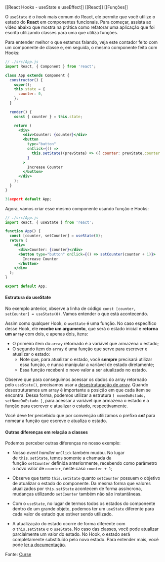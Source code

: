 [[React Hooks - useState e useEffect]]
[[React]]
[[Funções]]


O `useState` é o _hook_ mais comum do React, ele permite que você utilize o estado do **React** em componentes funcionais. Para começar, assista ao vídeo abaixo que mostra na prática como refatorar uma aplicação que foi escrita utilizando classes para uma que utiliza funções.

Para entender melhor o que estamos falando, veja este contador feito com um componente de classe e, em seguida, o mesmo componente feito com Hooks:


```jsx
// ./src/App.js
import React, { Component } from 'react';

class App extends Component {
  constructor() {
    super();
    this.state = {
      counter: 0,
    };
  }

  render() {
    const { counter } = this.state;

    return (
      <div>
        <div>Counter: {counter}</div>
        <button
          type="button"
          onClick={() =>
            this.setState((prevState) => ({ counter: prevState.counter + 1 }))
          }
        >
          Increase Counter
        </button>
      </div>
    );
  }
}

31export default App;
```

Agora, vamos criar esse mesmo componente usando função e Hooks:

```jsx
// ./src/App.js
import React, { useState } from 'react';

function App() {
  const [counter, setCounter] = useState(0);
  return (
    <div>
      <div>Counter: {counter}</div>
      <button type="button" onClick={() => setCounter(counter + 1)}>
        Increase Counter
      </button>
    </div>
  );
}

export default App;
```

#### Estrutura do useState

No exemplo anterior, observe a linha de código `const [counter, setCounter] = useState(0)`. Vamos entender o que está acontecendo.

Assim como qualquer Hook, o `useState` é uma função. No caso específico desse Hook, ele **recebe um argumento**, que será o estado inicial e **retorna um `array`** com dois, e apenas dois, itens:

-   O primeiro item do `array` retornado é a variável que armazena o estado;
-   O segundo item do `array` é uma função que serve para escrever e atualizar o estado:
    -   Note que, para atualizar o estado, você **sempre** precisará utilizar essa função, e nunca manipular a variável de estado diretamente;
    -   Essa função receberá o novo valor a ser atualizado no estado.

Observe que para conseguimos acessar os dados do array retornado pelo `useState()`, precisamos usar a [desestruturação de array](https://developer.mozilla.org/pt-BR/docs/Web/JavaScript/Reference/Operators/Destructuring_assignment#desestrutura%C3%A7%C3%A3o_de_array). Quando desestruturamos um array é importante a posição em que cada item se encontra. Dessa forma, podemos utilizar a estrutura `[ nomeDoEstado, setNomeDoEstado ]`, para acessar a variável que armazena o estado e a função para escrever e atualizar o estado, respectivamente.

Você deve ter percebido que por convenção utilizamos o prefixo **_set_** para nomear a função que escreve e atualiza o estado.

#### Outras diferenças em relação a classes

Podemos perceber outras diferenças no nosso exemplo:

-   Nosso _event handler_ `onClick` também mudou. No lugar de `this.setState`, temos somente a chamada da função `setCounter` definida anteriormente, recebendo como parâmetro o novo valor de `counter`, neste caso `counter + 1`;
    
-   Observe que tanto `this.setState` quanto `setCounter` possuem o objetivo de atualizar o estado do componente. Da mesma forma que valores atualizados por `this.setState` acontecem de forma assíncrona, mudanças utilizando `setCounter` também não são instantâneas.
    
-   Com o `useState`, no lugar de termos todos os estados do componente dentro de um grande objeto, podemos ter um `useState` diferente para cada valor de estado que estiver sendo utilizado.
    
-   A atualização do estado ocorre de forma diferente com o `this.setState` e o `useState`. No caso das classes, você pode atualizar parcialmente um valor do estado. No Hook, o estado será completamente substituído pelo novo estado. Para entender mais, você pode [ler a documentação](https://beta.reactjs.org/learn/updating-objects-in-state).



Fonte: [Curse](https://app.betrybe.com/learn/course/5e938f69-6e32-43b3-9685-c936530fd326/module/095ebb0d-1932-4d37-933b-9e1d721646fb/section/94fad02a-cf1d-4277-871d-1553af1aded4/day/8afaccae-ee94-4334-9d10-2f51359f061f/lesson/4b76c901-1037-428e-ba8f-02acc1a963f3)

